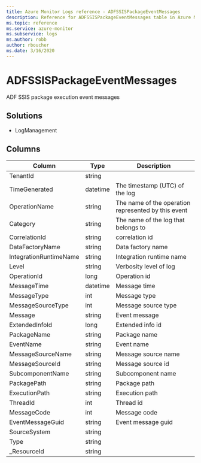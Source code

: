 ```yaml
---
title: Azure Monitor Logs reference - ADFSSISPackageEventMessages
description: Reference for ADFSSISPackageEventMessages table in Azure Monitor Logs.
ms.topic: reference
ms.service: azure-monitor
ms.subservice: logs
ms.author: robb
author: rboucher
ms.date: 3/16/2020
---
```


# ADFSSISPackageEventMessages

 ADF SSIS package execution event messages

## Solutions

- LogManagement




## Columns

|Column|Type|Description|
|---|---|---|
|TenantId|string||
|TimeGenerated|datetime|The timestamp (UTC) of the log|
|OperationName|string|The name of the operation represented by this event|
|Category|string|The name of the log that belongs to|
|CorrelationId|string|correlation id|
|DataFactoryName|string|Data factory name|
|IntegrationRuntimeName|string|Integration runtime name|
|Level|string|Verbosity level of log|
|OperationId|long|Operation id|
|MessageTime|datetime|Message time|
|MessageType|int|Message type|
|MessageSourceType|int|Message source type|
|Message|string|Event message|
|ExtendedInfoId|long|Extended info id|
|PackageName|string|Package name|
|EventName|string|Event name|
|MessageSourceName|string|Message source name|
|MessageSourceId|string|Message source id|
|SubcomponentName|string|Subcomponent name|
|PackagePath|string|Package path|
|ExecutionPath|string|Execution path|
|ThreadId|int|Thread id|
|MessageCode|int|Message code|
|EventMessageGuid|string|Event message guid|
|SourceSystem|string||
|Type|string||
|_ResourceId|string||
